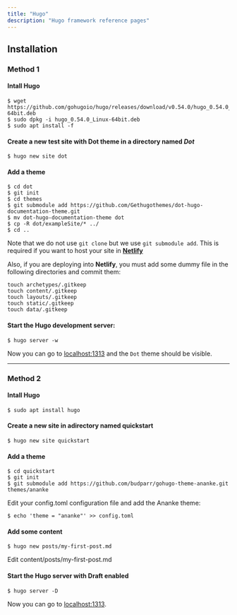 ```yaml
---
title: "Hugo"
description: "Hugo framework reference pages"
---
```


## Installation

### Method 1

#### Intall Hugo

```
$ wget https://github.com/gohugoio/hugo/releases/download/v0.54.0/hugo_0.54.0_Linux-64bit.deb
$ sudo dpkg -i hugo_0.54.0_Linux-64bit.deb
$ sudo apt install -f
```

#### Create a new test site with **Dot theme** in a directory named *Dot*

`$ hugo new site dot`

#### Add a theme

```
$ cd dot
$ git init
$ cd themes
$ git submodule add https://github.com/Gethugothemes/dot-hugo-documentation-theme.git
$ mv dot-hugo-documentation-theme dot
$ cp -R dot/exampleSite/* ../
$ cd ..
```
Note that we do not use `git clone` but we use `git submodule add`. This is required if you want to host your site in <a href="https://gohugo.io/hosting-and-deployment/hosting-on-netlify/" target="_blank"> **Netlify**</a>

Also, if you are deploying into **Netlify**, you must add some dummy file in the following directories and commit them:

```
touch archetypes/.gitkeep
touch content/.gitkeep
touch layouts/.gitkeep
touch static/.gitkeep
touch data/.gitkeep
```

#### Start the Hugo development server:

`$ hugo server -w`

Now you can go to <a href="http://localhost:1313" target="_blank">localhost:1313</a> and the `Dot` theme should be visible.

---

### Method 2

#### Intall Hugo

`$ sudo apt install hugo`

#### Create a new site in adirectory named quickstart

`$ hugo new site quickstart`

#### Add a theme

```
$ cd quickstart
$ git init
$ git submodule add https://github.com/budparr/gohugo-theme-ananke.git themes/ananke
```

Edit your config.toml configuration file and add the Ananke theme:

`$ echo 'theme = "ananke"' >> config.toml`

#### Add some content

`$ hugo new posts/my-first-post.md`

Edit content/posts/my-first-post.md

#### Start the Hugo server with Draft enabled

`$ hugo server -D`

Now you can go to <a href="http://localhost:1313" target="_blank">localhost:1313</a>.
